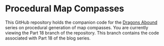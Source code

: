 # Procedural Map Compasses

This GitHub repository holds the companion code for the [Dragons Abound](https://heredragonsabound.blogspot.com/) series on procedural generation of map compasses.  You are currently viewing the Part 18 branch of the repository.  This branch contains the code associated with Part 18 of the blog series.

